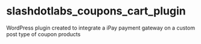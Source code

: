 # slashdotlabs_coupons_cart_plugin
WordPress plugin created to integrate a iPay payment gateway on a custom post type of coupon products
